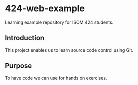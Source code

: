 # 424-web-example

Learning example repository for ISOM 424 students.

## Introduction

This project enables us to learn source code control using Git.

## Purpose

To have code we can use for hands on exercises.


